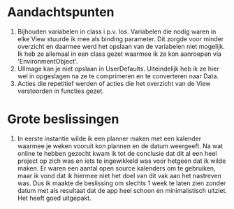 # Aandachtspunten
1. Bijhouden variabelen in class i.p.v. los. Variabelen die nodig waren in elke View stuurde ik mee als binding parameter. Dit zorgde voor minder overzicht en daarmee werd het opslaan van de variabelen niet mogelijk. Ik heb ze allemaal in een class gezet waarmee ik ze kon aanroepen via 'EnvironmentObject'. 
2. UIImage kan je niet opslaan in UserDefaults. Uiteindelijk heb ik ze hier wel in opgeslagen na ze te comprimeren en te converteren naar Data.
3. Acties die repetitief werden of acties die het overzicht van de View verstoorden in functies gezet.


# Grote beslissingen
1. In eerste instantie wilde ik een planner maken met een kalender waarmee je weken vooruit kon plannen en de datum weergeeft. Na wat online te hebben gezocht kwam ik tot de conclusie dat dit al een heel project op zich was en iets te ingewikkeld was voor hetgeen dat ik wilde maken. Er waren een aantal open source kalenders om te gebruiken, maar ik vond dat ik hiermee niet het doel van dit vak aan het nastreven was. Dus ik maakte de beslissing om slechts 1 week te laten zien zonder datum met als resultaat dat de app heel schoon en minimalistisch uitziet. Het heeft goed uitgepakt.

